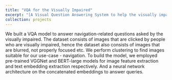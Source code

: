 ```yaml
---
title: "VQA for the Visually Impaired"
excerpt: "[A Visual Question Answering System to help the visually impaired with navigation](https://yusufali98.github.io/Visual-Reasoning-for-the-Visually-Impaired/) <br/><img src='Screenshot 2022-10-15 at 3.37.11 PM.png' width='600'>"
collection: projects
---
```


We built a VQA model to answer navigation-related questions asked by the visually impaired. The dataset consists of images that are clicked by people who are visually impaired, hence the dataset also consists of images that are blurred, not properly focused etc. We perform clustering to find images suitable for our use-case - navigation. To build the model, we employed pre-trained VGGNet and BERT-large models for image feature extraction and text embedding extraction respectively. And a neural network architecture on the concatenated embeddings to answer queries. 


